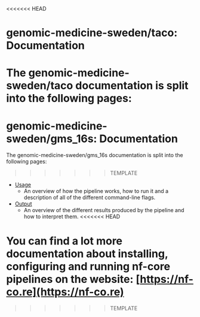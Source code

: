 <<<<<<< HEAD
# genomic-medicine-sweden/taco: Documentation

The genomic-medicine-sweden/taco documentation is split into the following pages:
=======
# genomic-medicine-sweden/gms_16s: Documentation

The genomic-medicine-sweden/gms_16s documentation is split into the following pages:
>>>>>>> TEMPLATE

- [Usage](usage.md)
  - An overview of how the pipeline works, how to run it and a description of all of the different command-line flags.
- [Output](output.md)
  - An overview of the different results produced by the pipeline and how to interpret them.
<<<<<<< HEAD

You can find a lot more documentation about installing, configuring and running nf-core pipelines on the website: [https://nf-co.re](https://nf-co.re)
=======
>>>>>>> TEMPLATE

